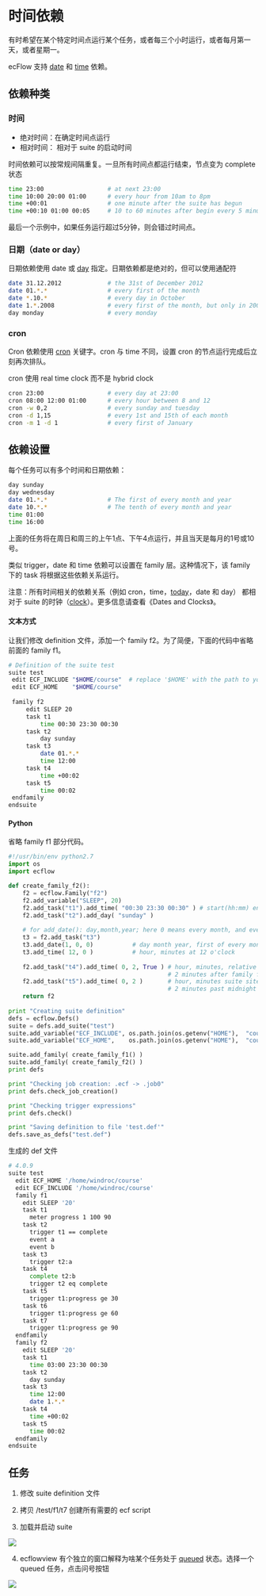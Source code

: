 # 时间依赖

有时希望在某个特定时间点运行某个任务，或者每三个小时运行，或者每月第一天，或者星期一。

ecFlow 支持 [date](https://software.ecmwf.int/wiki/display/ECFLOW/Glossary#term-date) 和 [time](https://software.ecmwf.int/wiki/display/ECFLOW/Glossary#term-time) 依赖。

## 依赖种类

### 时间

* 绝对时间：在确定时间点运行
* 相对时间： 相对于 suite 的启动时间

时间依赖可以按常规间隔重复。一旦所有时间点都运行结束，节点变为 complete 状态

```bash
time 23:00                  # at next 23:00
time 10:00 20:00 01:00      # every hour from 10am to 8pm
time +00:01                 # one minute after the suite has begun
time +00:10 01:00 00:05     # 10 to 60 minutes after begin every 5 minutes
```

最后一个示例中，如果任务运行超过5分钟，则会错过时间点。

### 日期（date or day）

日期依赖使用 date 或 [day](https://software.ecmwf.int/wiki/display/ECFLOW/Glossary#term-day) 指定。日期依赖都是绝对的，但可以使用通配符

```bash
date 31.12.2012             # the 31st of December 2012
date 01.*.*                 # every first of the month
date *.10.*                 # every day in October
date 1.*.2008               # every first of the month, but only in 2008
day monday                  # every monday
```

### cron

Cron 依赖使用 [cron](https://software.ecmwf.int/wiki/display/ECFLOW/Glossary#term-cron) 关键字。cron 与 time 不同，设置 cron 的节点运行完成后立刻再次排队。

cron 使用 real time clock 而不是 hybrid clock

```bash
cron 23:00                  # every day at 23:00
cron 08:00 12:00 01:00      # every hour between 8 and 12
cron -w 0,2                 # every sunday and tuesday
cron -d 1,15                # every 1st and 15th of each month
cron -m 1 -d 1              # every first of January
```

## 依赖设置

每个任务可以有多个时间和日期依赖：

```bash
day sunday
day wednesday
date 01.*.*                 # The first of every month and year
date 10.*.*                 # The tenth of every month and year
time 01:00
time 16:00
```

上面的任务将在周日和周三的上午1点、下午4点运行，并且当天是每月的1号或10号。

类似 trigger，date 和 time 依赖可以设置在 family 层。这种情况下，该 family 下的 task 将根据这些依赖关系运行。

注意：所有时间相关的依赖关系（例如 cron，time，[today](https://software.ecmwf.int/wiki/display/ECFLOW/Glossary#term-today)，date 和 day）
都相对于 suite 的时钟（[clock](https://software.ecmwf.int/wiki/display/ECFLOW/Glossary#term-clock)）。更多信息请查看《Dates and Clocks》。

#### 文本方式

让我们修改 definition 文件，添加一个 family f2。为了简便，下面的代码中省略前面的 family f1。

```bash
# Definition of the suite test
suite test
 edit ECF_INCLUDE "$HOME/course"  # replace '$HOME' with the path to your home directory
 edit ECF_HOME    "$HOME/course"
 
 family f2
     edit SLEEP 20
     task t1
         time 00:30 23:30 00:30
     task t2
         day sunday
     task t3
         date 01.*.*
         time 12:00
     task t4
         time +00:02
     task t5
         time 00:02
 endfamily
endsuite
```

#### Python

省略 family f1 部分代码。

```python
#!/usr/bin/env python2.7
import os
import ecflow  

def create_family_f2():
    f2 = ecflow.Family("f2")
    f2.add_variable("SLEEP", 20)
    f2.add_task("t1").add_time( "00:30 23:30 00:30" ) # start(hh:mm) end(hh:mm) increment(hh:mm)
    f2.add_task("t2").add_day( "sunday" )
   
    # for add_date(): day,month,year; here 0 means every month, and every year
    t3 = f2.add_task("t3")
    t3.add_date(1, 0, 0)           # day month year, first of every month or every year
    t3.add_time( 12, 0 )           # hour, minutes at 12 o'clock
   
    f2.add_task("t4").add_time( 0, 2, True ) # hour, minutes, relative to suite start
                                             # 2 minutes after family f2 start
    f2.add_task("t5").add_time( 0, 2 )       # hour, minutes suite site
                                             # 2 minutes past midnight
    return f2
            
print "Creating suite definition"   
defs = ecflow.Defs()
suite = defs.add_suite("test")
suite.add_variable("ECF_INCLUDE", os.path.join(os.getenv("HOME"),  "course"))
suite.add_variable("ECF_HOME",    os.path.join(os.getenv("HOME"),  "course"))

suite.add_family( create_family_f1() )
suite.add_family( create_family_f2() )
print defs

print "Checking job creation: .ecf -> .job0"   
print defs.check_job_creation()

print "Checking trigger expressions"
print defs.check()

print "Saving definition to file 'test.def'"
defs.save_as_defs("test.def")
```

生成的 def 文件

```bash
# 4.0.9
suite test
  edit ECF_HOME '/home/windroc/course'
  edit ECF_INCLUDE '/home/windroc/course'
  family f1
    edit SLEEP '20'
    task t1
      meter progress 1 100 90
    task t2
      trigger t1 == complete
      event a
      event b
    task t3
      trigger t2:a
    task t4
      complete t2:b
      trigger t2 eq complete
    task t5
      trigger t1:progress ge 30
    task t6
      trigger t1:progress ge 60
    task t7
      trigger t1:progress ge 90
  endfamily
  family f2
    edit SLEEP '20'
    task t1
      time 03:00 23:30 00:30
    task t2
      day sunday
    task t3
      time 12:00
      date 1.*.*
    task t4
      time +00:02
    task t5
      time 00:02
  endfamily
endsuite
```

## 任务

1. 修改 suite definition 文件

2. 拷贝 /test/f1/t7 创建所有需要的 ecf script

3. 加载并启动 suite

![](./asset/time-dep-suite.jpg)

4. ecflowview 有个独立的窗口解释为啥某个任务处于 [queued](https://software.ecmwf.int/wiki/display/ECFLOW/Glossary#term-queued) 状态。选择一个 queued 任务，点击问号按钮

![](./asset/time-dep-why.jpg)
